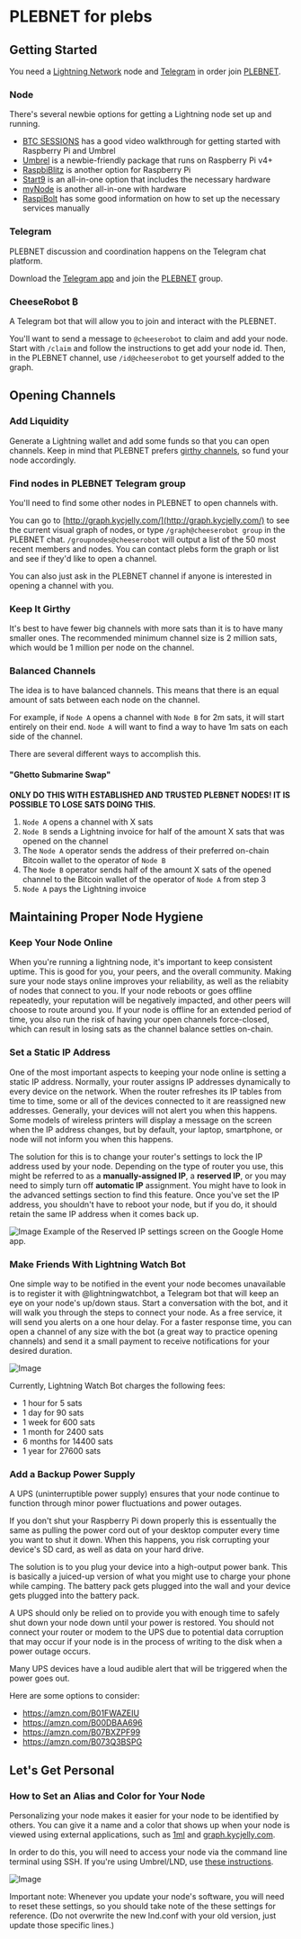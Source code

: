 # PLEBNET for plebs

## Getting Started

You need a [Lightning Network](https://en.wikipedia.org/wiki/Lightning_Network/) node and [Telegram](https://telegram.org/) in order join [PLEBNET](http://kycjelly.com).

### Node

There's several newbie options for getting a Lightning node set up and running.

* [BTC SESSIONS](https://youtu.be/fppmhqjqh2E) has a good video walkthrough for getting started with Raspberry Pi and Umbrel
* [Umbrel](https://getumbrel.com/) is a newbie-friendly package that runs on Raspberry Pi v4+
* [RaspbiBlitz](https://github.com/rootzoll/raspiblitz) is another option for Raspberry Pi
* [Start9](https://start9.com/) is an all-in-one option that includes the necessary hardware
* [myNode](https://www.mynodebtc.com/) is another all-in-one with hardware
* [RaspiBolt](https://stadicus.github.io/RaspiBolt/) has some good information on how to set up the necessary services manually

### Telegram

PLEBNET discussion and coordination happens on the Telegram chat platform.

Download the [Telegram app](https://telegram.org/) and join the [PLEBNET](http://kycjelly.com) group.

### CheeseRobot ₿

A Telegram bot that will allow you to join and interact with the PLEBNET. 

You'll want to send a message to `@cheeserobot` to claim and add your node. Start with `/claim` and follow the instructions to get add your node id. Then, in the PLEBNET channel, use `/id@cheeserobot` to get yourself added to the graph.

## Opening Channels

### Add Liquidity

Generate a Lightning wallet and add some funds so that you can open channels. Keep in mind that PLEBNET prefers [girthy channels](#keep-it-girthy), so fund your node accordingly.

### Find nodes in PLEBNET Telegram group

You'll need to find some other nodes in PLEBNET to open channels with.

You can go to [http://graph.kycjelly.com/](http://graph.kycjelly.com/) to see the current visual graph of nodes, or type `/graph@cheeserobot group` in the PLEBNET chat.  `/groupnodes@cheeserobot` will output a list of the 50 most recent members and nodes. You can contact plebs form the graph or list and see if they'd like to open a channel.

You can also just ask in the PLEBNET channel if anyone is interested in opening a channel with you.

### Keep It Girthy

It's best to have fewer big channels with more sats than it is to have many smaller ones. The recommended minimum channel size is 2 million sats, which would be 1 million per node on the channel.

### Balanced Channels

The idea is to have balanced channels. This means that there is an equal amount of sats between each node on the channel. 

For example, if `Node A` opens a channel with `Node B` for 2m sats, it will start entirely on their end. `Node A` will want to find a way to have 1m sats on each side of the channel.

There are several different ways to accomplish this.

#### "Ghetto Submarine Swap"

**ONLY DO THIS WITH ESTABLISHED AND TRUSTED PLEBNET NODES! IT IS POSSIBLE TO LOSE SATS DOING THIS.**

1. `Node A` opens a channel with X sats
2. `Node B` sends a Lightning invoice for half of the amount X sats that was opened on the channel
3. The `Node A` operator sends the address of their preferred on-chain Bitcoin wallet to the operator of `Node B`
4. The `Node B` operator sends half of the amount X sats of the opened channel to the Bitcoin wallet of the operator of `Node A` from step 3
5. `Node A` pays the Lightning invoice

## Maintaining Proper Node Hygiene

### Keep Your Node Online

When you're running a lightning node, it's important to keep consistent uptime. This is good for you, your peers, and the overall community. Making sure your node stays online improves your reliability, as well as the reliabity of nodes that connect to you. If your node reboots or goes offline repeatedly, your reputation will be negatively impacted, and other peers will choose to route around you. If your node is offline for an extended period of time, you also run the risk of having your open channels force-closed, which can result in losing sats as the channel balance settles on-chain.

### Set a Static IP Address

One of the most important aspects to keeping your node online is setting a static IP address. Normally, your router assigns IP addresses dynamically to every device on the network. When the router refreshes its IP tables from time to time, some or all of the devices connected to it are reassigned new addresses. Generally, your devices will not alert you when this happens. Some models of wireless printers will display a message on the screen when the IP address changes, but by default, your laptop, smartphone, or node will not inform you when this happens. 

The solution for this is to change your router's settings to lock the IP address used by your node. Depending on the type of router you use, this might be referred to as a **manually-assigned IP**, a **reserved IP**, or you may need to simply turn off **automatic IP** assignment. You might have to look in the advanced settings section to find this feature. Once you've set the IP address, you shouldn't have to reboot your node, but if you do, it should retain the same IP address when it comes back up.

![Image](https://i.imgur.com/OwazT9K.jpeg)
Example of the Reserved IP settings screen on the Google Home app.

### Make Friends With Lightning Watch Bot

One simple way to be notified in the event your node becomes unavailable is to register it with @lightningwatchbot, a Telegram bot that will keep an eye on your node's up/down staus. Start a conversation with the bot, and it will walk you through the steps to connect your node. As a free service, it will send you alerts on a one hour delay. For a faster response time, you can open a channel of any size with the bot (a great way to practice opening channels) and send it a small payment to receive notifications for your desired duration. 

![Image](https://i.imgur.com/voSQZDk.png)

Currently, Lightning Watch Bot charges the following fees:

* 1 hour for 5 sats 
* 1 day for 90 sats
* 1 week for 600 sats
* 1 month for 2400 sats
* 6 months for 14400 sats
* 1 year for 27600 sats

### Add a Backup Power Supply

A UPS (uninterruptible power supply) ensures that your node continue to function through minor power fluctuations and power outages.

If you don't shut your Raspberry Pi down properly this is essentually the same as pulling the power cord out of your desktop computer every time you want to shut it down. When this happens, you risk corrupting your device's SD card, as well as data on your hard drive.

The solution is to you plug your device into a high-output power bank. This is basically a juiced-up version of what you might use to charge your phone while camping. The battery pack gets plugged into the wall and your device gets plugged into the battery pack. 

A UPS should only be relied on to provide you with enough time to safely shut down your node down until your power is restored. You should not connect your router or modem to the UPS due to potential data corruption that may occur if your node is in the process of writing to the disk when a power outage occurs. 

Many UPS devices have a loud audible alert that will be triggered when the power goes out. 

Here are some options to consider:

* https://amzn.com/B01FWAZEIU
* https://amzn.com/B00DBAA696
* https://amzn.com/B07BXZPF99
* https://amzn.com/B073Q3BSPG

## Let's Get Personal

### How to Set an Alias and Color for Your Node

Personalizing your node makes it easier for your node to be identified by others. You can give it a name and a color that shows up when your node is viewed using external applications, such as [1ml](https://1ml.com/) and [graph.kycjelly.com](http://graph.kycjelly.com/). 

In order to do this, you will need to access your node via the command line terminal using SSH. If you're using Umbrel/LND, use [these instructions](https://lightningwiki.net/index.php/Setting_alias_and_color_for_Umbrel).

![Image](https://i.imgur.com/tElum7G.jpg)

Important note: Whenever you update your node's software, you will need to reset these settings, so you should take note of the these settings for reference. (Do not overwrite the new lnd.conf with your old version, just update those specific lines.)
